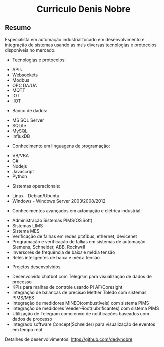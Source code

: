 
<h1 align="center">
<br>
Curriculo Denis Nobre
</h1>

## Resumo
Especialista em automação industrial focado em desenvolvimento e integração de sistemas usando as mais diversas
tecnologias e protocolos disponíveis no mercado.

+ Tecnologias e protocolos:

- APIs
- Websockets
- Modbus
- OPC DA/UA
- MQTT
- IOT
- IIOT

+ Banco de dados:

- MS SQL Server
- SQLite
- MySQL
- InfluxDB

+ Conhecimento em linguagens de programação:

- VB/VBA
- C#
- Nodejs
- Javascript
- Python

+ Sistemas operacionais:

- Linux - Debian/Ubuntu
- Windows - Windows Server 2003/2008/2012

+ Conhecimentos avançados em automação e elétrica industrial:

- Administração Sistemas PIMS(OSISoft)
- Sistemas LIMS
- Sistema MES
- Verificação de falhas em redes profibus, ethernet, devicenet
- Programação e verificação de falhas em sistemas de automação Siemens, Schneider, ABB, Rockwell
- Inversores de frequência de baixa e média tensão
- Relés inteligentes de baixa e média tensão

+ Projetos desenvolvidos

- Desenvolvido chatbot com Telegram para visualização de dados de processo
- KPIs para malhas de controle usando PI AF/Coresight
- Integração de balanças de precisão Mettler Toledo com sistemas PIMS/MES
- Integração de medidores MINEO(combustíveis) com sistema PIMS
- Integração de medidores Veeder-Root(lubrificantes) com sistema PIMS
- Utilização de Telegram como envio de notificações baseados com dados de processo
- Integrado software Concept(Schneider) para visualização de eventos em tempo real 



Detalhes de desenvolvimentos:
https://github.com/dedynobre
